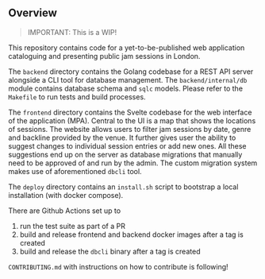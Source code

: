 ## Overview
> IMPORTANT: This is a WIP!

This repository contains code for a yet-to-be-published web application cataloguing and presenting public jam sessions in London. 

The `backend` directory contains the Golang codebase for a REST API server alongside a CLI tool for database management. The `backend/internal/db` module contains database schema and `sqlc` models. Please refer to the `Makefile` to run tests and build processes. 

The `frontend` directory contains the Svelte codebase for the web interface of the application (MPA). Central to the UI is a map that shows the locations of sessions. The website allows users to filter jam sessions by date, genre and backline provided by the venue. It further gives user the ability to suggest changes to individual session entries or add new ones. All these suggestions end up on the server as database migrations that manually need to be approved of and run by the admin. The custom migration system makes use of aforementioned `dbcli` tool.

The `deploy` directory contains an `install.sh` script to bootstrap a local installation (with docker compose).

There are Github Actions set up to 
1. run the test suite as part of a PR
2. build and release frontend and backend docker images after a tag is created
3. build and release the `dbcli` binary after a tag is created

`CONTRIBUTING.md` with instructions on how to contribute is following!